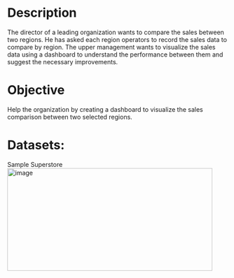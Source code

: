 # Description
The director of a leading organization wants to compare the sales between two regions. He has asked each region operators to record the sales data to compare by region. The upper management wants to visualize the sales data using a dashboard to understand the performance between them and suggest the necessary improvements.
 
# Objective 

Help the organization by creating a dashboard to visualize the sales comparison between two selected regions.
 # Datasets: 
 
 Sample Superstore
<img width="468" height="235" alt="image" src="https://github.com/user-attachments/assets/cf75b9dc-48b6-4bfe-aa3b-f685fd04f41a" />
